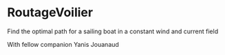 # RoutageVoilier
Find the optimal path for a sailing boat in a constant wind and current field

With fellow companion Yanis Jouanaud
